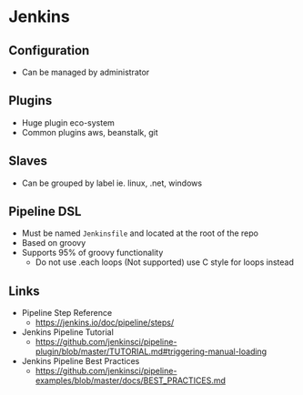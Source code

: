 # Jenkins

## Configuration
* Can be managed by administrator
## Plugins
* Huge plugin eco-system
* Common plugins aws, beanstalk, git
## Slaves
* Can be grouped by label ie. linux, .net, windows
## Pipeline DSL
* Must be named `Jenkinsfile` and located at the root of the repo
* Based on groovy
* Supports 95% of groovy functionality
  * Do not use .each loops (Not supported) use C style for loops instead
## Links
* Pipeline Step Reference
    * https://jenkins.io/doc/pipeline/steps/
* Jenkins Pipeline Tutorial
    * https://github.com/jenkinsci/pipeline-plugin/blob/master/TUTORIAL.md#triggering-manual-loading
* Jenkins Pipeline Best Practices
    * https://github.com/jenkinsci/pipeline-examples/blob/master/docs/BEST_PRACTICES.md